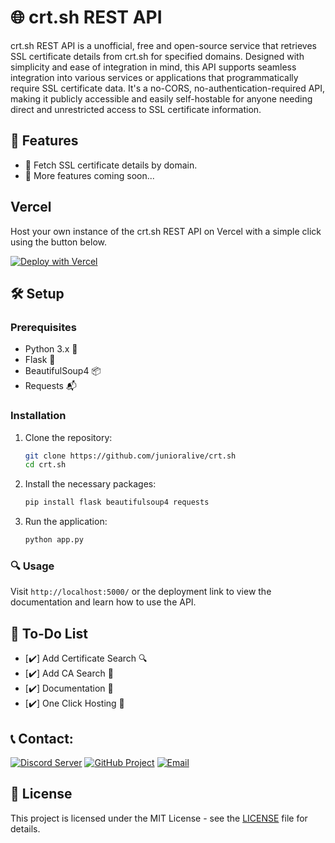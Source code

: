# 🌐 crt.sh REST API

crt.sh REST API is a unofficial, free and open-source service that retrieves SSL certificate details from crt.sh for specified domains. Designed with simplicity and ease of integration in mind, this API supports seamless integration into various services or applications that programmatically require SSL certificate data. It's a no-CORS, no-authentication-required API, making it publicly accessible and easily self-hostable for anyone needing direct and unrestricted access to SSL certificate information.

## 🌟 Features

- 📜 Fetch SSL certificate details by domain.
- 🚀 More features coming soon...

## Vercel
Host your own instance of the crt.sh REST API on Vercel with a simple click using the button below.

[![Deploy with Vercel](https://vercel.com/button)](https://vercel.com/new/clone?repository-url=https%3A%2F%2Fgithub.com%junioralive%2Fcrt.sh)

## 🛠 Setup

### Prerequisites

- Python 3.x 🐍
- Flask 🍶
- BeautifulSoup4 📦
- Requests 📬

### Installation

1. Clone the repository:
   ```bash
   git clone https://github.com/junioralive/crt.sh
   cd crt.sh
   ```

2. Install the necessary packages:
   ```bash
   pip install flask beautifulsoup4 requests
   ```

3. Run the application:
   ```bash
   python app.py
   ```

### 🔍 Usage

Visit `http://localhost:5000/` or the deployment link to view the documentation and learn how to use the API.

## 📝 To-Do List

- [✔️] Add Certificate Search 🔍
- [✔️] Add CA Search 🔎
- [✔️] Documentation 📝
- [✔️] One Click Hosting 🚀

## **📞 Contact:**

[![Discord Server](https://img.shields.io/badge/Discord-7289DA?style=for-the-badge&logo=discord&logoColor=white)](https://discord.gg/cwDTVKyKJz)
[![GitHub Project](https://img.shields.io/badge/GitHub-181717?style=for-the-badge&logo=github&logoColor=white)](https://github.com/junioralive)
[![Email](https://img.shields.io/badge/Email-D44638?style=for-the-badge&logo=gmail&logoColor=white)](mailto:support@junioralive.in)

## 📜 License

This project is licensed under the MIT License - see the [LICENSE](LICENSE) file for details.
